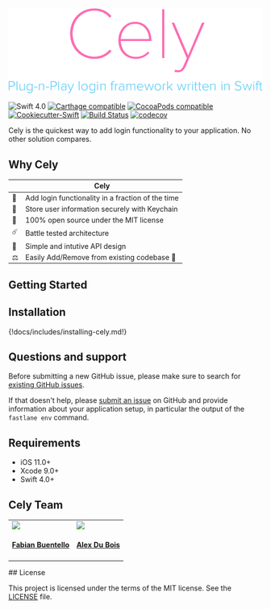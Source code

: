 <div style="text-align:center"><img src ="images/READMEHeader.png" /></div>

![Swift 4.0](https://img.shields.io/badge/Swift-3.0-orange.svg?style=flat)
[![Carthage compatible](https://img.shields.io/badge/Carthage-compatible-4BC51D.svg?style=flat)](https://github.com/Carthage/Carthage)
[![CocoaPods compatible](https://img.shields.io/cocoapods/v/Cely.svg)](https://cocoapods.org/pods/Cely)
[![Cookiecutter-Swift](https://img.shields.io/badge/cookiecutter--swift-framework-red.svg)](http://github.com/cookiecutter-swift/Framework)
[![Build Status](https://app.bitrise.io/app/aff729145cb46dfe/status.svg?token=YUV0bymd7P_w2tdiKw2xOQ&branch=master)](https://app.bitrise.io/app/aff729145cb46dfe)
[![codecov](https://codecov.io/gh/initFabian/Cely/branch/master/graph/badge.svg)](https://codecov.io/gh/initFabian/Cely)

Cely is the quickest way to add login functionality to your application. No other solution compares.

## Why Cely

|              | Cely
---|---------------------------------------------------
 🚤 | Add login functionality in a fraction of the time
 🔏 | Store user information securely with Keychain
 📖 | 100% open source under the MIT license
 ☄️ | Battle tested architecture
 👶 | Simple and intutive API design
 ⚖️ | Easily Add/Remove from existing codebase 🤗


## Getting Started

## Installation
{!docs/includes/installing-cely.md!}

## Questions and support

Before submitting a new GitHub issue, please make sure to search for [existing GitHub issues](https://github.com/cely-tools/cely/issues).

If that doesn't help, please [submit an issue](https://github.com/cely-tools/cely/issues) on GitHub and provide information about your application setup, in particular the output of the `fastlane env` command.

## Requirements

- iOS 11.0+
- Xcode 9.0+
- Swift 4.0+

## Cely Team
<table>
  <tr>
    <td>
      <a href='https://twitter.com/initfabian'><img src='https://github.com/initfabian.png?size=200' width=140></a>
      <h4 align='center'><a href='https://twitter.com/initfabian'>Fabian Buentello</a></h4>
    </td>
    <td>
      <a href='https://twitter.com/alextall'><img src='https://github.com/alextall.png?size=200' width=140></a>
      <h4 align='center'><a href='https://twitter.com/alextall'>Alex Du Bois</a></h4>
    </td>
  </tr>
</table>
## License

This project is licensed under the terms of the MIT license. See the [LICENSE](https://github.com/initFabian/Cely/blob/master/LICENSE) file.

